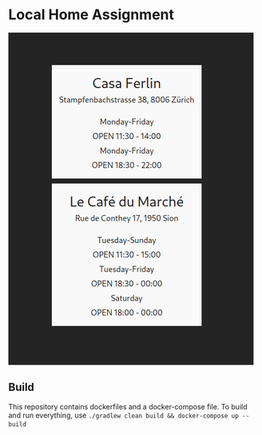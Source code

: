 # Local Home Assignment

![img.png](img.png)

## Build

This repository contains dockerfiles and a docker-compose file.
To build and run everything, use `./gradlew clean build && docker-compose up --build`